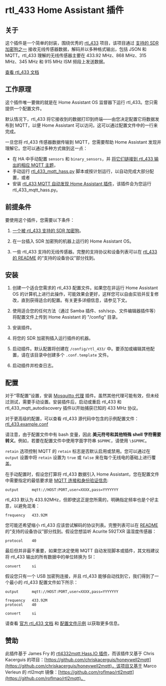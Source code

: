# rtl_433 Home Assistant 插件

## 关于

这个插件是一个简单的封装，围绕优秀的 [rtl_433](https://github.com/merbanan/rtl_433) 项目，该项目通过 [支持的 SDR 加密狗之一](https://triq.org/rtl_433/HARDWARE.html) 接收无线传感器数据，解码并以多种格式输出，包括 JSON 和 MQTT。rtl_433 理解的无线传感器主要在 433.92 MHz、868 MHz、315 MHz、345 MHz 和 915 MHz ISM 频段上发送数据。

[查看 rtl_433 文档](https://triq.org/rtl_433)

## 工作原理

这个插件唯一要做的就是在 Home Assistant OS 监督器下运行 rtl_433。您只需提供一个配置文件。

默认情况下，rtl_433 将它接收到的数据打印到终端——由您决定配置它将数据发布到 MQTT，以便 Home Assistant 可以访问，这可以通过配置文件中的一行来完成。

一旦您将 rtl_433 传感器数据传输到 MQTT，您需要帮助 Home Assistant 发现并理解它。您可以通过多种方式做到这一点：

  * 在 HA 中手动配置 `sensors` 和 `binary_sensors`，并 [将它们链接到 rtl_433 输出的相应 MQTT 主题](https://www.home-assistant.io/integrations/sensor.mqtt/)，
  * 手动运行 [rtl_433_mqtt_hass.py](https://github.com/merbanan/rtl_433/tree/master/examples/rtl_433_mqtt_hass.py) 脚本或按计划运行，以自动完成大部分配置，或者
  * 安装 [rtl_433 MQTT 自动发现 Home Assistant 插件](https://github.com/pbkhrv/rtl_433-hass-addons/tree/main/rtl_433_mqtt_autodiscovery)，该插件会为您运行 rtl_433_mqtt_hass.py。

## 前提条件

要使用这个插件，您需要以下条件：

 1. [一个被 rtl_433 支持的 SDR 加密狗](https://triq.org/rtl_433/HARDWARE.html)。

 2. 在一台插入 SDR 加密狗的机器上运行的 Home Assistant OS。

 3. 一些 rtl_433 支持的无线传感器。完整的支持协议和设备列表可以在 [rtl_433 的 README](https://github.com/merbanan/rtl_433/blob/master/README.md) 的“支持的设备协议”部分找到。

## 安装

 1. 创建一个适合您需求的 rtl_433 配置文件。如果您在非运行 Home Assistant OS 的计算机上进行此操作，可能效果会更好，这样您可以自由实验并反复修改，直到获得适合的配置。有关更多详细信息，请参见下文。

 2. 使用适合您的任何方法（通过 Samba 插件、ssh/scp、文件编辑器插件等）将配置文件上传到 Home Assistant 的 "/config" 目录。

 3. 安装插件。

 5. 将您的 SDR 加密狗插入运行插件的机器。

 5. 启动插件。默认配置将创建在 `/config/rtl_433/` 中。要添加或编辑其他配置，请在该目录中创建多个 `.conf.template` 文件。

 6. 启动插件并检查日志。

## 配置

对于“零配置”设置，安装 [Mosquitto 代理](https://github.com/home-assistant/addons/blob/master/mosquitto/DOCS.md) 插件。虽然其他代理可能有效，但未经过测试，需要手动设置。安装插件后，启动或重启 rtl_433 和 rtl_433_mqtt_autodiscovery 插件以开始捕获已知的 433 MHz 协议。

对于更高级的配置，可以查看 rtl_433 源代码中包含的示例配置文件：[rtl_433.example.conf](https://github.com/merbanan/rtl_433/blob/master/conf/rtl_433.example.conf)

请注意，由于配置文件中有 bash 变量，因此 **美元符号和其他特殊 shell 字符需要转义**。例如，若要在配置文件中使用字面字符串 `$GPRMC`，请使用 `\$GPRMC`。

`retain` 选项控制 MQTT 的 `retain` 标志是否默认启用或禁用。您可以通过在 `output` 设置中将 `retain` 设置为 `true` 或 `false` 来在每个无线电的基础上进行覆盖。

在手动配置时，假设您打算将 rtl_433 数据引入 Home Assistant，您在配置文件中需要指定的最低要求是 [MQTT 连接和身份验证信息](https://triq.org/rtl_433/OPERATION.html#mqtt-output):

```
output      mqtt://HOST:PORT,user=XXXX,pass=YYYYYYY
```

rtl_433 默认为 433.92MHz，但即使这正是您所需的，明确指定频率也是个好主意，以避免混淆：

```
frequency   433.92M
```

您可能还希望缩小 rtl_433 应该尝试解码的协议列表。完整列表可以在 [README](https://github.com/merbanan/rtl_433/blob/master/README.md) 的“支持的设备协议”部分找到。假设您想监听 Acurite 592TXR 温湿度传感器：

```
protocol    40
```

最后但并非最不重要，如果您决定使用 MQTT 自动发现脚本或插件，其文档建议将 rtl_433 输出的所有数据中的单位转换为 SI：

```
convert     si
```

假设您只有一个 USB 加密狗连接，并且 rtl_433 能够自动找到它，我们得到了一个最小的 rtl_433 配置文件如下所示：

```
output      mqtt://HOST:PORT,user=XXXX,pass=YYYYYYY

frequency   433.92M
protocol    40

convert     si
```

请查看 [官方 rtl_433 文档](https://triq.org/rtl_433) 和 [配置文件示例](https://github.com/merbanan/rtl_433/tree/master/conf) 以获取更多信息。

## 赞助

此插件基于 James Fry 的 [rtl4332mqtt Hass.IO 插件](https://github.com/james-fry/hassio-addons/tree/master/rtl4332mqtt)，而该插件又基于 Chris Kacerguis 的项目：[https://github.com/chriskacerguis/honeywell2mqtt](https://github.com/chriskacerguis/honeywell2mqtt)，该项目又基于 Marco Verleun 的 rtl2mqtt 镜像：[https://github.com/roflmao/rtl2mqtt](https://github.com/roflmao/rtl2mqtt)。